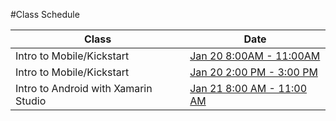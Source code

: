 #Class Schedule

| Class                                | Date                                                                                                                                                                    |
| ------------------------------------ | ----------------------------------------------------------------------------------------------------------------------------------------------------------------------- | 
| Intro to Mobile/Kickstart            | [Jan 20 8:00AM - 11:00AM](http://xamarin.trainingrocket.com/class/developer-training/intro-to-mobile/kickstart/online-webinar-us-eastern-time/2014-01-20)               | 
| Intro to Mobile/Kickstart            | [Jan 20 2:00 PM - 3:00 PM](http://xamarin.trainingrocket.com/class/developer-training/intro-to-mobile/kickstart/online-webinar-us-eastern-time/2014-01-20/4)            | 
| Intro to Android with Xamarin Studio | [Jan 21 8:00 AM - 11:00 AM ](http://xamarin.trainingrocket.com/class/developer-training/intro-to-android-with-xamarin-studio/online-webinar-us-eastern-time/2014-01-21) | 


